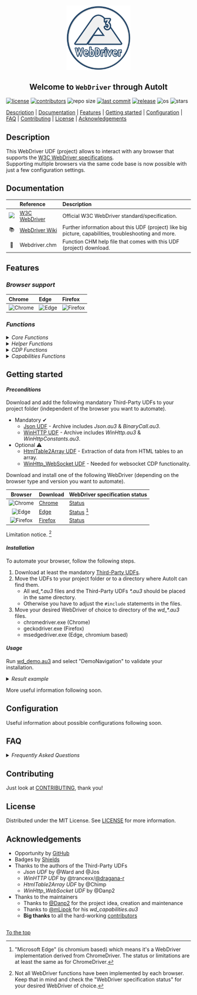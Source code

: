 #####

<p align="center">
    <img src="images/icon.png" width="176" />
    <h2 align="center">Welcome to <code>WebDriver</code> through AutoIt</h2>
</p>

[![license](https://img.shields.io/badge/license-MIT-ff69b4.svg?style=flat-square&logo=spdx)](https://github.com/Danp2/WebDriver/blob/master/LICENSE)
[![contributors](https://img.shields.io/github/contributors/Danp2/WebDriver.svg?style=flat-square&logo=github)](https://github.com/Danp2/WebDriver/graphs/contributors)
![repo size](https://img.shields.io/github/repo-size/Danp2/WebDriver.svg?style=flat-square&logo=github)
[![last commit](https://img.shields.io/github/last-commit/Danp2/WebDriver.svg?style=flat-square&logo=github)](https://github.com/Danp2/WebDriver/commits/master)
[![release](https://img.shields.io/github/release/Danp2/WebDriver.svg?style=flat-square&logo=github)](https://github.com/Danp2/WebDriver/releases/latest)
![os](https://img.shields.io/badge/os-windows-yellow.svg?style=flat-square&logo=windows)
![stars](https://img.shields.io/github/stars/danp2/webdriver?color=blueviolet&logo=reverbnation&logoColor=white&style=flat-square)

[Description](#description) | [Documentation](#documentation) | [Features](#features) | [Getting started](#getting-started) | [Configuration](#configuration) | [FAQ](#faq) | [Contributing](#contributing) | [License](#license) | [Acknowledgements](#acknowledgements)

## Description

This WebDriver UDF (project) allows to interact with any browser that supports the [W3C WebDriver specifications](https://www.w3.org/TR/webdriver/).<br>
Supporting multiple browsers via the same code base is now possible with just a few configuration settings.

## Documentation

|                                                                                                                      | Reference                                                     | Description                                                                                            |
| :---:                                                                                                                | :---                                                          | :---                                                                                                   |
| <img src="https://upload.wikimedia.org/wikipedia/commons/thumb/5/5e/W3C_icon.svg/212px-W3C_icon.svg.png" width="20"> | [W3C WebDriver](https://www.w3.org/TR/webdriver/)             | Official W3C WebDriver standard/specification.                                                         |
| 📚                                                                                                                   | [WebDriver Wiki](https://www.autoitscript.com/wiki/WebDriver) | Further information about this UDF (project) like big picture, capabilities, troubleshooting and more. |
| 📖                                                                                                                   | Webdriver.chm                                                 | Function CHM help file that comes with this UDF (project) download.                                    |

## Features

### *Browser support*

| Chrome                                                                                            | Edge                                                                                        | Firefox                                                                                              |
| :---                                                                                              | :---                                                                                        | :---                                                                                                 |
| ![Chrome](https://raw.githubusercontent.com/alrra/browser-logos/main/src/chrome/chrome_48x48.png) | ![Edge](https://raw.githubusercontent.com/alrra/browser-logos/main/src/edge/edge_48x48.png) | ![Firefox](https://raw.githubusercontent.com/alrra/browser-logos/main/src/firefox/firefox_48x48.png) |


### *Functions*

<details>
<summary><i>Core Functions</i></summary>
<p>

| Name              | Description                                               |
| :---              | :---                                                      |
| _WD_CreateSession | Request new session from web driver.                      |
| _WD_DeleteSession | Delete existing session.                                  |
| _WD_Status        | Get current web driver state.                             |
| _WD_GetSession    | Get details on existing session.                          |
| _WD_Timeouts      | Set or retrieve the session timeout parameters.           |
| _WD_Navigate      | Navigate to the designated URL.                           |
| _WD_Action        | Perform various interactions with the web driver session. |
| _WD_Window        | Perform interactions related to the current window.       |
| _WD_FindElement   | Find element(s) by designated strategy.                   |
| _WD_ElementAction | Perform action on desginated element.                     |
| _WD_ExecuteScript | Execute Javascipt commands.                               |
| _WD_Alert         | Respond to user prompt.                                   |
| _WD_GetSource     | Get page source.                                          |
| _WD_Cookies       | Gets, sets, or deletes the session's cookies.             |
| _WD_Option        | Sets and get options for the web driver UDF.              |
| _WD_Startup       | Launch the designated web driver console app.             |
| _WD_Shutdown      | Kill the web driver console app.                          |

<p>
</details>

<details>
<summary><i>Helper Functions</i></summary>
<p>

| Name                    | Description                                                                |
| :---                    | :---                                                                       |
| _WD_NewTab              | Create new tab in current browser session.                                 |
| _WD_Attach              | Attach to existing browser tab.                                            |
| _WD_LinkClickByText     | Simulate a mouse click on a link with text matching the provided string.   |
| _WD_WaitElement         | Wait for an element in the current tab before returning.                   |
| _WD_GetMouseElement     | Retrieves reference to element below mouse pointer.                        |
| _WD_GetElementFromPoint | Retrieves reference to element at specified point.                         |
| _WD_LastHTTPResult      | Return the result of the last WinHTTP request.                             |
| _WD_GetFrameCount       | Returns the number of frames/iframes in the current document context.      |
| _WD_IsWindowTop         | Returns a boolean of the session being at the top level, or in a frame(s). |
| _WD_FrameEnter          | Enter the specified frame.                                                 |
| _WD_FrameLeave          | Leave the current frame, to its parent.                                    |
| _WD_HighlightElement    | Highlights the specified element.                                          |
| _WD_HighlightElements   | Highlights the specified elements.                                         |
| _WD_LoadWait            | Wait for a browser page load to complete before returning.                 |
| _WD_Screenshot          | Takes a screenshot of the Window or Element.                               |
| _WD_PrintToPDF          | Print the current tab in paginated PDF format.                             |
| _WD_jQuerify            | Inject jQuery library into current session.                                |
| _WD_ElementOptionSelect | Find and click on an option from a Select element.                         |
| _WD_ElementSelectAction | Perform action on desginated Select element.                               |
| _WD_ConsoleVisible      | Control visibility of the webdriver console app.                           |
| _WD_GetShadowRoot       | Retrieves the shadow root of an element.                                   |
| _WD_SelectFiles         | Select files for uploading to a website.                                   |
| _WD_IsLatestRelease     | Compares local UDF version to latest release on Github.                    |
| _WD_UpdateDriver        | Replace web driver with newer version, if available.                       |
| _WD_GetBrowserVersion   | Get version number of specified browser.                                   |
| _WD_GetWebDriverVersion | Get version number of specifed webdriver.                                  |
| _WD_DownloadFile        | Download file and save to disk.                                            |
| _WD_SetTimeouts         | User friendly function to set webdriver session timeouts.                  |
| _WD_GetElementById      | Locate element by id.                                                      |
| _WD_GetElementByName    | Locate element by name.                                                    |
| _WD_SetElementValue     | Set value of designated element.                                           |
| _WD_ElementActionEx     | Perform advanced action on desginated element.                             |
| _WD_GetTable            | Return all elements of a table.                                            |
| _WD_IsFullScreen        | Return a boolean indicating if the session is in full screen mode.         |
| _WD_CheckContext        | Check if browser context is still valid.                                   |
| _WD_JsonActionKey       | Formats keyboard "action" strings for use in _WD_Action                    |
| _WD_JsonActionPointer   | Formats pointer "action" strings for use in _WD_Action                     |
| _WD_JsonActionPause     | Formats pause "action" strings for use in _WD_Action                       |

<p>
</details>

<details>
<summary><i>CDP Functions</i></summary>
<p>

| Name                  | Description                                     |
| :---                  | :---                                            |
| _WD_CDPExecuteCommand | Execute CDP command.                            |
| _WD_CDPGetSettings    | Retrieve CDP related settings from the browser. |

<p>
</details>

<details>
<summary><i>Capabilities Functions</i></summary>
<p>

| Name                    | Description                      |
| :---                    | :---                             |
| _WD_CapabilitiesStartup | Start new Capabilities build     |
| _WD_CapabilitiesAdd     | Add capablitities to JSON string |
| _WD_CapabilitiesGet     | Get the JSON string              |
| _WD_CapabilitiesDump    | Dump to console                  |
| _WD_CapabilitiesDisplay | Display the current content      |

<p>
</details>

## Getting started

#### *Preconditions*

Download and add the following mandatory Third-Party UDFs to your project folder (independent of the browser you want to automate).

- Mandatory ✔
  - [Json UDF](https://www.autoitscript.com/forum/topic/148114-a-non-strict-json-udf-jsmn) - Archive includes *Json.au3* & *BinaryCall.au3*.
  - [WinHTTP UDF](https://github.com/dragana-r/autoit-winhttp/releases/latest) - Archive includes *WinHttp.au3* & *WinHttpConstants.au3*.
- Optional ⚠
  - [HtmlTable2Array UDF](https://www.autoitscript.com/forum/topic/167679-read-data-from-html-tables-from-raw-html-source/) - Extraction of data from HTML tables to an array.
  - [WinHttp_WebSocket UDF](https://github.com/Danp2/autoit-websocket) - Needed for websocket CDP functionality.

Download and install one of the following WebDriver (depending on the browser type and version you want to automate).

| Browser                                                                                              | Download                                                                      | WebDriver specification status                                                                                   |
| :---:                                                                                                | :---                                                                          | :---                                                                                                             |
| ![Chrome](https://raw.githubusercontent.com/alrra/browser-logos/main/src/chrome/chrome_16x16.png)    | [Chrome](https://sites.google.com/chromium.org/driver/downloads)              | [Status](https://chromium.googlesource.com/chromium/src/+/master/docs/chromedriver_status.md)                    |
| ![Edge](https://raw.githubusercontent.com/alrra/browser-logos/main/src/edge/edge_16x16.png)          | [Edge](https://developer.microsoft.com/en-us/microsoft-edge/tools/webdriver/) | [Status](https://chromium.googlesource.com/chromium/src/+/master/docs/chromedriver_status.md) [^1] |
| ![Firefox](https://raw.githubusercontent.com/alrra/browser-logos/main/src/firefox/firefox_16x16.png) | [Firefox](https://github.com/mozilla/geckodriver/releases/latest)             | [Status](https://developer.mozilla.org/en-US/docs/Web/WebDriver#specifications)                                  |

Limitation notice. [^2]

[^1]: "Microsoft Edge" (is chromium based) which means it's a WebDriver implementation derived from ChromeDriver. The status or limitations are at least the same as for ChromeDriver.
[^2]: Not all WebDriver functions have been implemented by each browser. Keep that in mind and check the "WebDriver specification status" for your desired WebDriver of choice.

#### *Installation*

To automate your browser, follow the following steps.

1. Download at least the mandatory [Third-Party UDFs](#preconditions).
2. Move the UDFs to your project folder or to a directory where AutoIt can find them.
    - All *wd_\*.au3* files and the Third-Party UDFs *\*.au3* should be placed in the same directory.
    - Otherwise you have to adjust the `#include` statements in the files.
3. Move your desired WebDriver of choice to directory of the *wd_\*.au3* files.
    - chromedriver.exe (Chrome)
    - geckodriver.exe (Firefox)
    - msedgedriver.exe (Edge, chromium based)

#### *Usage*

Run [wd_demo.au3](https://github.com/Danp2/WebDriver/blob/master/wd_demo.au3) and select "DemoNavigation" to validate your installation.

<details>
<summary><i>Result example</i></summary>

In case you use Firefox, the result should look similar to this:

``` log
1577745813519   geckodriver     DEBUG   Listening on 127.0.0.1:4444
1577745813744   webdriver::server       DEBUG   -> POST /session {"capabilities": {"alwaysMatch": {"browserName": "firefox", "acceptInsecureCerts":true}}}
1577745813746   geckodriver::capabilities       DEBUG   Trying to read firefox version from ini files
1577745813747   geckodriver::capabilities       DEBUG   Found version 71.0
1577745813757   mozrunner::runner       INFO    Running command: "C:\\Program Files\\Mozilla Firefox\\firefox.exe" "-marionette" "-foreground" "-no-remote" "-profile" "C:\\ ...
1577745813783   geckodriver::marionette DEBUG   Waiting 60s to connect to browser on 127.0.0.1:55184
1577745817392   geckodriver::marionette DEBUG   Connection to Marionette established on 127.0.0.1:55184.
1577745817464   webdriver::server       DEBUG   <- 200 OK {"value":{"sessionId":"925641bf-6c5d-4fe2-a985-02de9b1c7c74","capabilities":"acceptInsecureCerts":true,"browserName":"firefox", ...
```

</details>

More useful information following soon.

## Configuration

Useful information about possible configurations following soon.<br>

## FAQ

<details>
<summary><i>Frequently Asked Questions</i></summary><br>

  <details>
  <summary><code>1. How to connect to a running browser instance</code></summary><p>

  **Q:** How can I connect to a running browser instance?<br>
  **A:** That's described (for Firefox, but should work similar for other browsers) in this [post](https://www.autoitscript.com/forum/topic/201537-webdriver-example-scripts-collection/?tab=comments#comment-1495880).

  <br></p></details>

  <details>
  <summary><code>2. How to hide the webdriver console</code></summary><p>

  **Q:** How can I hide the webdriver console?<br>
  **A:** The console can be completely hidden from the start by adding the following line near the beginning of your script:

  ``` autoit
  $_WD_DEBUG = $_WD_DEBUG_None ; You could also use $_WD_DEBUG_Error
  ```

  You can also control the visibility of the console with the function _WD_ConsoleVisible.

  <br></p></details>

  <details>
  <summary><code>3. How to utilize an existing user profile</code></summary><p>

  **Q:** Can I use an existing user profile instead of the default behavior of using a new one?<br>
  **A:** This is controlled by your "capabilities" declaration, with each browser using a different method to implement. Here are some examples:

  *Chrome*

  ``` autoit
  $sDesiredCapabilities = '{"capabilities": {"alwaysMatch": {"goog:chromeOptions": {"w3c": true, "args":["--user-data-dir=C:\\Users\\' & @UserName & '\\AppData\\Local\\Google\\Chrome\\User Data\\", "--profile-directory=Default"]}}}}'
  ```

  *MS Edge*

  ``` autoit
  $sDesiredCapabilities = '{"capabilities": {"alwaysMatch": {"ms:edgeOptions": {"args": ["user-data-dir=C:\\Users\\' & @UserName & '\\AppData\\Local\\Microsoft\\Edge\\User Data\\", "profile-directory=Default"]}}}}'
  ```

  *Firefox*

  ``` autoit
  $sDesiredCapabilities = '{"capabilities":{"alwaysMatch": {"moz:firefoxOptions": {"args": ["-profile", "' & GetDefaultFFProfile() & '"],"log": {"level": "trace"}}}}}'

  Func GetDefaultFFProfile()
    Local $sDefault, $sProfilePath = ''

    Local $sProfilesPath = StringReplace(@AppDataDir, '\', '/') & "/Mozilla/Firefox/"
    Local $sFilename = $sProfilesPath & "profiles.ini"
    Local $aSections = IniReadSectionNames ($sFilename)

    If Not @error Then
      For $i = 1 To $aSections[0]
        $sDefault = IniRead($sFilename, $aSections[$i], 'Default', '0')

        If $sDefault = '1' Then
          $sProfilePath = $sProfilesPath & IniRead($sFilename, $aSections[$i], "Path", "")
          ExitLoop
        EndIf
      Next
    EndIf

    Return $sProfilePath
  EndFunc
  ```

  You will also likely need to specify the marionette port:

  ``` autoit
  _WD_Option('DriverParams', '--marionette-port 2828')
  ```

  <br></p></details>

  <details>
  <summary><code>4. How to specify location of browser executable</code></summary><p>

  **Q:** Is it possible to launch a browser installed in a non-standard location?<br>
  **A:** This is controlled by your "capabilities" declaration. Here are some examples:

  *Chrome*

  ``` autoit
  $sDesiredCapabilities = '{"capabilities": {"alwaysMatch": {"goog:chromeOptions": {"w3c": true, "binary":"C:\\Path\\To\\Alternate\\Browser\\chrome.exe" }}}}'
  ```

  *Firefox*

  ``` autoit
  $sDesiredCapabilities = '{"desiredCapabilities":{"javascriptEnabled":true,"nativeEvents":true,"acceptInsecureCerts":true,"moz:firefoxOptions":{"binary":"C:\\Path\\To\\Alternate\\Browser\\firefox.exe"}}}'
  ```

  *Alternate Firefox method:*

  ``` autoit
  _WD_Option('DriverParams', '--binary "C:\Program Files\Mozilla Firefox\firefox.exe" --log trace ')
  ```

  <br></p></details>

  <details>
  <summary><code>5. How to maximize the browser window</code></summary><p>

  **Q:** Is it possible to maximize the browser window?<br>
  **A:** Simply call the following function:

  ``` autoit
  _WD_Window($sSession, "Maximize")
  ```

  Make sure to call _WD_Window after the session has been created with _WD_CreateSession.

  <br></p></details>

  <details>
  <summary><code>6. How to specify location of WebDriver executable</code></summary><p>

  **Q:** Is it possible to launch the WebDriver executable from a specific location?<br>
  **A:** This is controlled by function "_WD_Option". Example:

  ``` autoit
  _WD_Option("Driver", "C:\local\WebDriver\WebDriver.exe")
  ```

  <br></p></details>

  <details>
  <summary><code>7. How to retrieve the values of a drop-down list</code></summary><p>

  **Q:** How to retrieve the values of a drop-down list ("\<Select\>" tag)?<br>
  **A:** Here's a simple way to do it:

  ``` autoit
  $sElement = _WD_FindElement($sSession, $_WD_LOCATOR_ByXPath, "//select[@name='placeholder']")
  $sText = _WD_ElementAction($sSession, $sElement, 'property', 'innerText')
  $aOptions = StringSplit ( $sText, @LF,  $STR_NOCOUNT)
  _ArrayDisplay($aOptions)
  ```

  'placeholder' is the name of the drop-down list.

  Or this can also be accomplished using the function _WD_ElementSelectAction:

  ``` autoit
  $sElement = _WD_FindElement($sSession, $_WD_LOCATOR_ByXPath, "//select[@name='placeholder']")
  $aOptions = _WD_ElementSelectAction ($sSession, $sElement, 'options')
  _ArrayDisplay($aOptions)
  ```

  <br></p></details>

  <details>
  <summary><code>8. How to run the browser in headless mode (hidden mode)</code></summary><p>

  **Q:** How do I run the browser in "headless" mode?<br>
  **A:** This is controlled by the Capabilities string that is passed to _WD_CreateSession. Example:

  ``` autoit
  $sDesiredCapabilities = '{"capabilities": {"alwaysMatch": {"goog:chromeOptions": {"w3c": true, "args": ["--headless", "--allow-running-insecure-content"] }}}}'
  ```

  <br></p></details>

  <details>
  <summary><code>9. How to configure the UDF to call a user-defined Sleep function</code></summary><p>

  **Q:** How to configure the UDF to call a user-defined Sleep function, and interact with _WD_WaitElement() and _WD_LoadWait() to make the script more responsive?<br>
  **A:** Try to use _WD_Option("Sleep"). Example:

  ``` autoit
  #include <ButtonConstants.au3>
  #include <GuiComboBoxEx.au3>
  #include <GUIConstantsEx.au3>
  #include <MsgBoxConstants.au3>
  #include <WindowsConstants.au3>
  #include "wd_helper.au3"

  Global $idAbortTest
  Global $WD_SESSION
  _Example()

  Func _Example()
      SetupChrome()

      ; Create a GUI with various controls.
      Local $hGUI = GUICreate("Example")
      Local $idTest = GUICtrlCreateButton("Test", 10, 370, 85, 25)
      $idAbortTest = GUICtrlCreateButton("Abort", 150, 370, 85, 25)

      ; Display the GUI.
      GUISetState(@SW_SHOW, $hGUI)

      ConsoleWrite("- TESTING" & @CRLF)

      Local $sFilePath = _WriteTestHtml()

      ; Loop until the user exits.
      While 1
          Switch GUIGetMsg()
              Case $idTest
                  _WD_Navigate($WD_SESSION, $sFilePath)
                  _WD_WaitElement($WD_SESSION, $_WD_LOCATOR_ByXPath, '//a[contains(text(),"TEST")]', 100, 30 * 1000) ; timeout = 50 seconds
                  ConsoleWrite("---> @error=" & @error & "  @extended=" & @extended & _
                          " : after _WD_WaitElement()" & @CRLF)

              Case $GUI_EVENT_CLOSE
                  ExitLoop

          EndSwitch
      WEnd

      ; Delete the previous GUI and all controls.
      GUIDelete($hGUI)

  EndFunc   ;==>_Example

  Func _My_Sleep($iDelay)
      Local $hTimer = TimerInit() ; Begin the timer and store the handle in a variable.
      Do
          Switch GUIGetMsg()
              Case $GUI_EVENT_CLOSE
                  ConsoleWrite("! USER EXIT" & @CRLF)
                  Exit
              Case $idAbortTest
                  Return SetError($_WD_ERROR_UserAbort)
          EndSwitch
      Until TimerDiff($hTimer) > $iDelay
  EndFunc   ;==>_My_Sleep

  Func _WriteTestHtml($sFilePath = @ScriptDir & "\TestFile.html")
      FileDelete($sFilePath)
      Local Const $sHtml = _
              "<html lang='en'>" & @CRLF & _
              "    <head>" & @CRLF & _
              "        <meta charset='utf-8'>" & @CRLF & _
              "        <title>TESTING</title>" & @CRLF & _
              "    </head>" & @CRLF & _
              "    <body>" & @CRLF & _
              "        <div id='MyLink'>Waiting</div>" & @CRLF & _
              "    </body>" & @CRLF & _
              "    <script type='text/javascript'>" & @CRLF & _
              "    setTimeout(function()" & @CRLF & _
              "    {" & @CRLF & _
              "        // Delayed code in here" & @CRLF & _
              "        document.getElementById('MyLink').innerHTML='<a>TESTING</a>';" & @CRLF & _
              "    }, 20000); // 20000 = 20 seconds" & @CRLF & _
              "    </script>" & @CRLF & _
              "</html>"
      FileWrite($sFilePath, $sHtml)
      Return "file:///" & StringReplace($sFilePath, "\", "/")
  EndFunc   ;==>_WriteTestHtml

  Func SetupChrome()
      _WD_Startup()
      _WD_Option('Driver', 'chromedriver.exe')
      _WD_Option('Port', 9515)
      _WD_Option('HTTPTimeouts', True)
      _WD_Option('DefaultTimeout', 40001)
      _WD_Option('DriverParams', '--verbose --log-path="' & @ScriptDir & '\chrome.log"')
      _WD_Option("Sleep", _My_Sleep)

      Local $sCapabilities = '{"capabilities": {"alwaysMatch": {"goog:chromeOptions": {"w3c": true, "excludeSwitches": [ "enable-automation"]}}}}'
      $WD_SESSION = _WD_CreateSession($sCapabilities)
      _WD_Timeouts($WD_SESSION, 40002)
  EndFunc   ;==>SetupChrome
  ```

  <br></p></details>

  <details>
  <summary><code>10. How to keep my WebDriver environment up-to-date</code></summary><p>

  **Q:** How can I keep my WebDriver environment up-to-date?<br>
  **A:** You have to check the following components:

  *WebDriver UDF:* Function _WD_IsLatestRelease compares local UDF version to latest release on Github. Returns True if the local UDF version is the latest, otherwise False. If you need to update the UDF you have to download it manually.

  *WebDriver Exe:* Function _WD_UpdateDriver checks or updates the Web Driver with newer version, if available.

  *Browser:* Function _WD_GetBrowserVersion returns the version number of the specified browser. If you need to update the Browser you have to download and install it by hand.

  <br></p></details>

  <details>
  <summary><code>11. What are "Locator strategy" and " Selector"?</code></summary><p>

  **Q:** What is a "Locator strategy"?<br>
  **A:** Location strategies are used as a way to find element in HTML DOM. They instruct the remote end which method to use to find an element using the provided locator. Location strategies are used in _WD_FindElement() from wd_core.au3 UDF and all functions form wd_helper.au3 which relates on them.

  **Q:** What is a Selector?<br>
  **A:** Selector is a string that describes how the chosen "Locator strategy" should find the element.

  **Q:** What kind of "Locator strategy" could be used with WebDriver UDF?<br>
  **A:** This UDF supports all locators defined in the Webdriver specifications. Below is a listing of predefined constants:

| Locator strategy               | Description how to use "Selector"                                                                                                                                                                                                                     |
| :---                           | :---                                                                                                                                                                                                                                                  |
| $_WD_LOCATOR_ByCSSSelector     | CSSSelector string (definded by [W3C](https://www.w3.org/TR/CSS21/selector.html)). In CSS, pattern matching rules determine which style rules apply to elements in the HTML DOM document tree.                                                        |
| $_WD_LOCATOR_ByXPath           | XPath string (definded by [W3C](https://www.w3.org/TR/1999/REC-xpath-19991116)) is a language for addressing parts of an XML document, designed to be used by both XSLT and XPointer, and is used to find element through the HTML DOM document tree. |
| $_WD_LOCATOR_ByLinkText        | String with exact text of `<a>` element, which should be used to locate the proper `<a>` element                                                                                                                                                      |
| $_WD_LOCATOR_ByPartialLinkText | String with partial text of `<a>` element, which should be used to locate the proper `<a>` element                                                                                                                                                    |
| $_WD_LOCATOR_ByTagName         | String that matches the desired element tag name, for example "button" is tag name of this element: `<button name="ClickMe">`                                                                                                                          |

  **Q:** Where I can find information about "XPath" usage?<br>
  **A:** https://www.w3.org/TR/1999/REC-xpath-19991116<br>
  **A:** https://developer.mozilla.org/en-US/docs/Web/XPath

  **Q:** Where I can find information about "CSSSelector" usage?<br>
  **A:** https://www.w3.org/TR/CSS21/selector.html<br>
  **A:** https://www.w3schools.com/cssref/css_selectors.asp<br>
  **A:** https://developer.mozilla.org/en-US/docs/Learn/CSS/Building_blocks/Selectors

  **Q:** How I can check XPath and CSSSelector in browser?<br>
  **A:** Work in progress [...]

  **Q:** How I can improve my work with XPath and CSSSelector?<br>
  **A:** Take a look for additionall tools like [ChroPath](https://autonomiq.io/deviq-chropath.html) or [SelectorsHub](https://selectorshub.com/).

  <br></p></details>

</details>

## Contributing

Just look at [CONTRIBUTING](https://github.com/Danp2/WebDriver/blob/master/docs/CONTRIBUTING.md), thank you!

## License

Distributed under the MIT License. See [LICENSE](https://github.com/Danp2/WebDriver/blob/master/LICENSE) for more information.

## Acknowledgements

- Opportunity by [GitHub](https://github.com)
- Badges by [Shields](https://shields.io)
- Thanks to the authors of the Third-Party UDFs
  - *Json UDF* by @Ward and @Jos
  - *WinHTTP UDF* by @trancexx/[@dragana-r](https://github.com/dragana-r)
  - *HtmlTable2Array UDF* by @Chimp
  - *WinHttp_WebSocket UDF* by @Danp2
- Thanks to the maintainers
  - Thanks to [@Danp2](https://github.com/Danp2) for the project idea, creation and maintenance
  - Thanks to [@mLipok](https://github.com/mLipok) for his *wd_capabilities.au3*
  - **Big thanks** to all the hard-working [contributors](https://github.com/Danp2/WebDriver/graphs/contributors)

##

[To the top](#)
